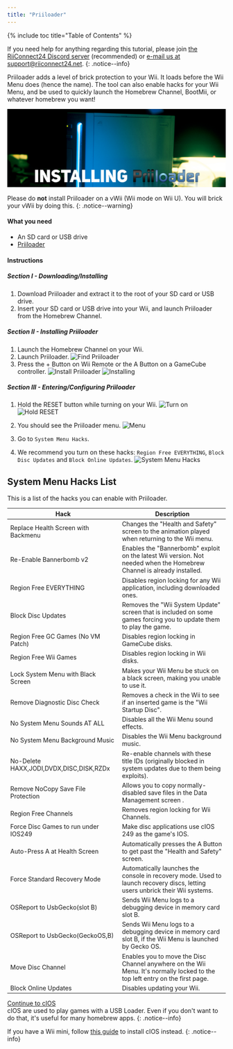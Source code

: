 ```yaml
---
title: "Priiloader"
---
```


{% include toc title="Table of Contents" %}

If you need help for anything regarding this tutorial, please join [the RiiConnect24 Discord server](https://discord.gg/b4Y7jfD) (recommended) or [e-mail us at support@riiconnect24.net](mailto:support@riiconnect24.net).
{: .notice--info}

Priiloader adds a level of brick protection to your Wii. It loads before the Wii Menu does (hence the name). The tool can also enable hacks for your Wii Menu, and be used to quickly launch the Homebrew Channel, BootMii, or whatever homebrew you want!

![Priiloader](/images/priiloader.jpg)

Please do **not** install Priiloader on a vWii (Wii mode on Wii U). You will brick your vWii by doing this.
{: .notice--warning}

#### What you need
* An SD card or USB drive
* [Priiloader](/assets/files/Priiloader_v0_8_2.zip)

#### Instructions
##### Section I - Downloading/Installing

1. Download Priiloader and extract it to the root of your SD card or USB drive.
2. Insert your SD card or USB drive into your Wii, and launch Priiloader from the Homebrew Channel.

##### Section II - Installing Priiloader

1. Launch the Homebrew Channel on your Wii.
2. Launch Priiloader. ![Find Priiloader](/images/Priiloader/1.jpg)
3. Press the + Button on Wii Remote or the A Button on a GameCube controller. ![Install Priiloader](/images/Priiloader/2.jpg) ![Installing](/images/Priiloader/3.jpg)

##### Section III - Entering/Configuring Priiloader

1. Hold the RESET button while turning on your Wii. ![Turn on](/images/Priiloader/5.jpg) ![Hold RESET](/images/Priiloader/4.jpg)

2. You should see the Priiloader menu. ![Menu](/images/Priiloader/6.jpg)
3. Go to `System Menu Hacks`.
4. We recommend you turn on these hacks: `Region Free EVERYTHING`, `Block Disc Updates` and `Block Online Updates`. ![System Menu Hacks](/images/Priiloader/7.jpg)

## System Menu Hacks List

This is a list of the hacks you can enable with Priiloader.

| Hack                                    | Description                                                                                                                  |
| --------------------------------------- | ---------------------------------------------------------------------------------------------------------------------------- |
| Replace Health Screen with Backmenu     | Changes the "Health and Safety" screen to the animation played when returning to the Wii menu.                               |
| Re-Enable Bannerbomb v2                 | Enables the "Bannerbomb" exploit on the latest Wii version. Not needed when the Homebrew Channel is already installed.       |
| Region Free EVERYTHING                  | Disables region locking for any Wii application, including downloaded ones.                                                  |
| Block Disc Updates                      | Removes the "Wii System Update" screen that is included on some games forcing you to update them to play the game.           |
| Region Free GC Games (No VM Patch)      | Disables region locking in GameCube disks.                                                                                   |
| Region Free Wii Games                   | Disables region locking in Wii disks.                                                                                        |
| Lock System Menu with Black Screen      | Makes your Wii Menu be stuck on a black screen, making you unable to use it.                                                 |
| Remove Diagnostic Disc Check            | Removes a check in the Wii to see if an inserted game is the "Wii Startup Disc".                                             |
| No System Menu Sounds AT ALL            | Disables all the Wii Menu sound effects.                                                                                     |
| No System Menu Background Music         | Disables the Wii Menu background music.                                                                                      |
| No-Delete HAXX,JODI,DVDX,DISC,DISK,RZDx | Re-enable channels with these title IDs (originally blocked in system updates due to them being exploits).                   |
| Remove NoCopy Save File Protection      | Allows you to copy normally-disabled save files in the Data Management screen .                                              |
| Region Free Channels                    | Removes region locking for Wii Channels.                                                                                     |
| Force Disc Games to run under IOS249    | Make disc applications use cIOS 249 as the game's IOS.                                                                       |
| Auto-Press A at Health Screen           | Automatically presses the A Button to get past the "Health and Safety" screen.                                               |
| Force Standard Recovery Mode            | Automatically launches the console in recovery mode. Used to launch recovery discs, letting users unbrick their Wii systems. |
| OSReport to UsbGecko(slot B)            | Sends Wii Menu logs to a debugging device in memory card slot B.                                                             |
| OSReport to UsbGecko(GeckoOS,B)         | Sends Wii Menu logs to a debugging device in memory card slot B, if the Wii Menu is launched by Gecko OS.                    |
| Move Disc Channel                       | Enables you to move the Disc Channel anywhere on the Wii Menu. It's normally locked to the top left entry on the first page. |
| Block Online Updates                    | Disables updating your Wii.                                                                                                  |

[Continue to cIOS](cios)<br> cIOS are used to play games with a USB Loader. Even if you don't want to do that, it's useful for many homebrew apps.
{: .notice--info}

If you have a Wii mini, follow [this guide](ciosmini) to install cIOS instead.
{: .notice--info}
